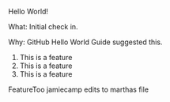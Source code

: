 Hello World!

What:  Initial check in.

Why:  GitHub Hello World Guide suggested this.

1. This is a feature
1. This is a feature
1. This is a feature


FeatureToo
jamiecamp edits to marthas file
